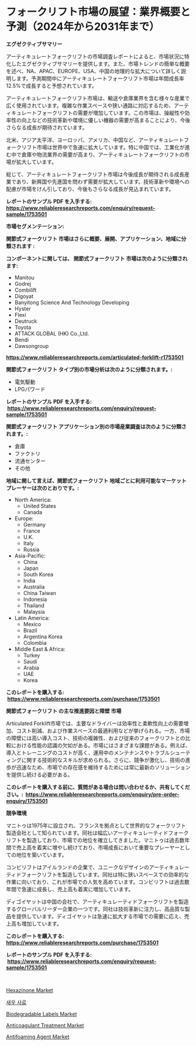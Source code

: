 <p><h1>フォークリフト市場の展望：業界概要と予測（2024年から2031年まで）</h1></p><p><strong>エグゼクティブサマリー</strong></p>
<p><p>アーティキュレートフォークリフトの市場調査レポートによると、市場状況に特化したエグゼクティブサマリーを提供します。また、市場トレンドの簡単な概要を述べ、NA、APAC、EUROPE、USA、中国の地理的な拡大について詳しく説明します。予測期間中にアーティキュレートフォークリフト市場は年間成長率12.5%で成長すると予想されています。</p><p>アーティキュレートフォークリフト市場は、輸送や倉庫業界を含む様々な産業で広く使用されています。複雑な作業スペースや狭い通路に対応するため、アーティキュレートフォークリフトの需要が増加しています。この市場は、操縦性や効率性の向上などの技術革新や環境に優しい機器の需要が高まることにより、今後さらなる成長が期待されています。</p><p>北米、アジア太平洋、ヨーロッパ、アメリカ、中国など、アーティキュレートフォークリフト市場は世界中で急速に拡大しています。特に中国では、工業化が進む中で倉庫や物流業界の需要が高まり、アーティキュレートフォークリフトの市場が拡大しています。</p><p>総じて、アーティキュレートフォークリフト市場は今後成長が期待される成長産業であり、新興国や先進国を問わず需要が拡大しています。技術革新や環境への配慮が市場をけん引しており、今後もさらなる成長が見込まれています。</p></p>
<p><strong>レポートのサンプル PDF を入手する: <a href="https://www.reliableresearchreports.com/enquiry/request-sample/1753501">https://www.reliableresearchreports.com/enquiry/request-sample/1753501</a></strong></p>
<p><strong>市場セグメンテーション:</strong></p>
<p><strong> 関節式フォークリフト 市場はさらに概要、展開、アプリケーション、地域に分類されます :</strong></p>
<p><strong>コンポーネントに関しては、 関節式フォークリフト 市場は次のように分類されます: &nbsp;</strong></p>
<p><ul><li>Manitou</li><li>Godrej</li><li>Combilift</li><li>Digoyat</li><li>Banyitong Science And Technology Developing</li><li>Hyster</li><li>Flexi</li><li>Deutruck</li><li>Toyota</li><li>ATTACK GLOBAL (HK) Co.,Ltd.</li><li>Bendi</li><li>Dawsongroup</li></ul></p>
<p><strong><a href="https://www.reliableresearchreports.com/articulated-forklift-r1753501">https://www.reliableresearchreports.com/articulated-forklift-r1753501</a></strong></p>
<p><strong> 関節式フォークリフト タイプ別の市場分析は次のように分類されます。:</strong></p>
<p><ul><li>電気駆動</li><li>LPGパワード</li></ul></p>
<p><strong>レポートのサンプル PDF を入手する: &nbsp;<a href="https://www.reliableresearchreports.com/enquiry/request-sample/1753501">https://www.reliableresearchreports.com/enquiry/request-sample/1753501</a></strong></p>
<p><strong> 関節式フォークリフト アプリケーション別の市場産業調査は次のように分類されます。:</strong></p>
<p><ul><li>倉庫</li><li>ファクトリ</li><li>流通センター</li><li>その他</li></ul></p>
<p><strong>地域に関して言えば、関節式フォークリフト 地域ごとに利用可能なマーケットプレーヤーは次のとおりです。:</strong></p>
<p><ul>
    <li>
        North America:
        <ul>
            <li>United States</li>
            <li>Canada</li>
        </ul>
    </li>
    <li>
        Europe:
        <ul>
            <li>Germany</li>
            <li>France</li>
            <li>U.K.</li>
            <li>Italy</li>
            <li>Russia</li>
        </ul>
    </li>
    <li>
        Asia-Pacific:
        <ul>
            <li>China</li>
            <li>Japan</li>
            <li>South Korea</li>
            <li>India</li>
            <li>Australia</li>
            <li>China Taiwan</li>
            <li>Indonesia</li>
            <li>Thailand</li>
            <li>Malaysia</li>
        </ul>
    </li>
    <li>
        Latin America:
        <ul>
            <li>Mexico</li>
            <li>Brazil</li>
            <li>Argentina Korea</li>
            <li>Colombia</li>
        </ul>
    </li>
    <li>
        Middle East & Africa:
        <ul>
            <li>Turkey</li>
            <li>Saudi</li>
            <li>Arabia</li>
            <li>UAE</li>
            <li>Korea</li>
        </ul>
    </li>
    </ul></p>
<p><strong>このレポートを購入する: &nbsp;<a href="https://www.reliableresearchreports.com/purchase/1753501">https://www.reliableresearchreports.com/purchase/1753501</a></strong></p>
<p><strong>関節式フォークリフト の主な推進要因と障壁 市場</strong></p>
<p><p>Articulated Forklift市場では、主要なドライバーは効率性と柔軟性向上の需要増加、コスト削減、および作業スペースの最適利用などが挙げられる。一方、市場の障壁には高い導入コスト、技術の複雑性、および従来のフォークリフトとの比較における性能の認識の欠如がある。市場にはさまざまな課題がある。例えば、導入とトレーニングのコストが高く、運用中のメンテナンスやトラブルシューティングに関する技術的なスキルが求められる。さらに、競争が激化し、技術の進歩が迅速なため、市場での存在感を維持するためには常に最新のソリューションを提供し続ける必要がある。</p></p>
<p><strong>このレポートを購入する前に、質問がある場合は問い合わせるか、共有してください。:&nbsp; <a href="https://www.reliableresearchreports.com/enquiry/pre-order-enquiry/1753501">https://www.reliableresearchreports.com/enquiry/pre-order-enquiry/1753501</a></strong></p>
<p><strong>競争環境</strong></p>
<p><p>マニトゥは1975年に設立され、フランスを拠点として世界的なフォークリフト製造会社として知られています。同社は幅広いアーティキュレーティドフォークリフトを製造しており、市場での地位を確立してきました。マニトゥは過去数年間で売上高を着実に増やし続けており、市場成長において重要なプレーヤーとしての地位を築いています。</p><p>コンビリフトはアイルランドの企業で、ユニークなデザインのアーティキュレーティドフォークリフトを製造しています。同社は特に狭いスペースでの効率的な作業に向いており、これが市場での人気を高めています。コンビリフトは過去数年間で急速に成長し、売上高も着実に増加しています。</p><p>ディゴイヤットは中国の会社で、アーティキュレーティドフォークリフトを製造するグローバルリーダー企業の一つです。同社は技術革新に注力し、高品質な製品を提供しています。ディゴイヤットは急速に拡大する市場での需要に応え、売上高も増加しています。</p></p>
<p><strong>このレポートを購入する: &nbsp; <a href="https://www.reliableresearchreports.com/purchase/1753501">https://www.reliableresearchreports.com/purchase/1753501</a></strong></p>
<p><strong>レポートのサンプル PDF を入手する: &nbsp;<a href="https://www.reliableresearchreports.com/enquiry/request-sample/1753501">https://www.reliableresearchreports.com/enquiry/request-sample/1753501</a></strong><strong></strong></p>
<p>&nbsp;</p>
<p><p><a href="https://www.linkedin.com/pulse/hexazinone-market-insights-players-forecast-till-2031-researcherly-dlq6e?trackingId=h%2BH4vlMyLM7yt%2Fs48SEDvw%3D%3D">Hexazinone Market</a></p><p><a href="https://github.com/OwenHamiytll568745/Market-Research-Report-List-1/blob/main/723890023295.md">새우 사료</a></p><p><a href="https://issuu.com/reportprime-2/docs/biodegradable-labels-market-size-2030.pptx">Biodegradable Labels Market</a></p><p><a href="https://github.com/dringals/Market-Research-Report-List-3/blob/main/anticoagulant-treatment-market.md">Anticoagulant Treatment Market</a></p><p><a href="https://www.linkedin.com/pulse/antifoaming-agent-market-research-report-key-successful-business-fzzae?trackingId=swoY8tKnqRNAyGLantzBBA%3D%3D">Antifoaming Agent Market</a></p></p>